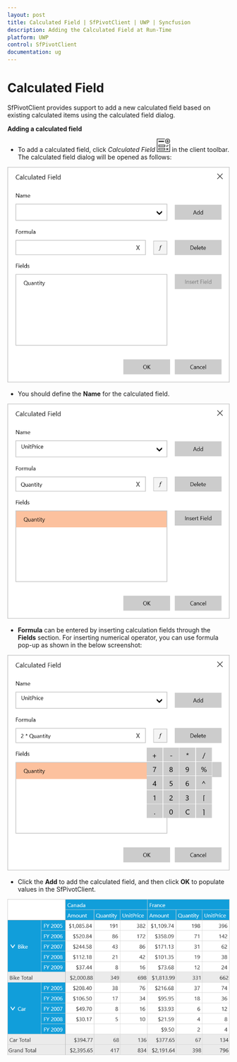 ```yaml
---
layout: post
title: Calculated Field | SfPivotClient | UWP | Syncfusion
description: Adding the Calculated Field at Run-Time
platform: UWP
control: SfPivotClient
documentation: ug
---
```


# Calculated Field

SfPivotClient provides support to add a new calculated field based on existing calculated items using the calculated field dialog.

**Adding a calculated field**

* To add a calculated field, click *Calculated Field* ![](Calculated-Field_images/Calculated-field-icon.png) in the client toolbar. The calculated field dialog will be opened as follows:

![](Calculated-Field_images/CalculatedField_image1.png)

* You should define the **Name** for the calculated field.

 ![](Calculated-Field_images/CalculatedField_image2.png)

* **Formula** can be entered by inserting calculation fields through the **Fields** section. For inserting numerical operator, you can use formula pop-up as shown in the below screenshot:

![](Calculated-Field_images/CalculatedField_image3.png)

* Click the **Add** to add the calculated field, and then click **OK** to populate values in the SfPivotClient.

![](Calculated-Field_images/CalculatedField_image4.png)